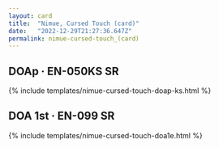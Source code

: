 ```yaml
---
layout: card
title:  "Nimue, Cursed Touch (card)"
date:   "2022-12-29T21:27:36.647Z"
permalink: nimue-cursed-touch_(card)
---
```


## DOAp &middot; EN-050KS SR

{% include templates/nimue-cursed-touch-doap-ks.html %}


## DOA 1st &middot; EN-099 SR

{% include templates/nimue-cursed-touch-doa1e.html %}
